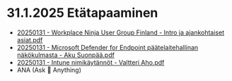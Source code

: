 # 31.1.2025 Etätapaaminen
* [20250131 - Workplace Ninja User Group Finland - Intro ja ajankohtaiset asiat.pdf](20250131%20-%20Workplace%20Ninja%20User%20Group%20Finland%20-%20Intro%20ja%20ajankohtaiset%20asiat.pdf)
* [20250131 - Microsoft Defender for Endpoint päätelaitehallinan näkökulmasta - Aku Suonpää.pdf](20250131%20-%20Microsoft%20Defender%20for%20Endpoint%20p%C3%A4%C3%A4telaitehallinan%20n%C3%A4k%C3%B6kulmasta%20-%20Aku%20Suonp%C3%A4%C3%A4.pdf)
* [20250131 - Intune nimikäytännöt - Valtteri Aho.pdf](20250131%20-%20Intune%20nimik%C3%A4yt%C3%A4nn%C3%B6t%20-%20Valtteri%20Aho.pdf)
* ANA (Ask 🥷 Anything)
